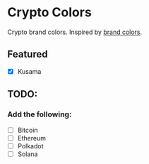
# Crypto Colors

Crypto brand colors. Inspired by [brand colors](https://github.com/reimertz/brand-colors).

## Featured

- [x] Kusama

## TODO:

### Add the following:

- [ ] Bitcoin
- [ ] Ethereum
- [ ] Polkadot
- [ ] Solana
